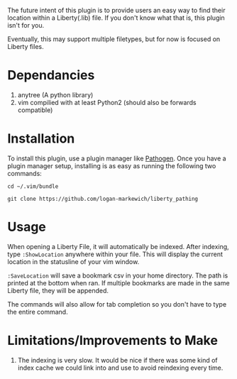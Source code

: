 The future intent of this plugin is to provide users an easy way to find their location within a Liberty(.lib) file. 
If you don't know what that is, this plugin isn't for you.

Eventually, this may support multiple filetypes, but for now is focused on Liberty files.

# Dependancies
1. anytree (A python library)
2. vim compilied with at least Python2 (should also be forwards compatible)

# Installation
To install this plugin, use a plugin manager like [Pathogen](https://github.com/tpope/vim-pathogen).
Once you have a plugin manager setup, installing is as easy as running the following two commands:

`cd ~/.vim/bundle`

`git clone https://github.com/logan-markewich/liberty_pathing`

# Usage
When opening a Liberty File, it will automatically be indexed. After indexing, type `:ShowLocation` anywhere within your file.
This will display the current location in the statusline of your vim window.

`:SaveLocation` will save a bookmark csv in your home directory. The path is printed at the bottom when ran. If multiple bookmarks
are made in the same Liberty file, they will be appended.

The commands will also allow for tab completion so you don't have to type the entire command.

# Limitations/Improvements to Make
1. The indexing is very slow. It would be nice if there was some kind of index cache we could link into and use to avoid reindexing
every time.
